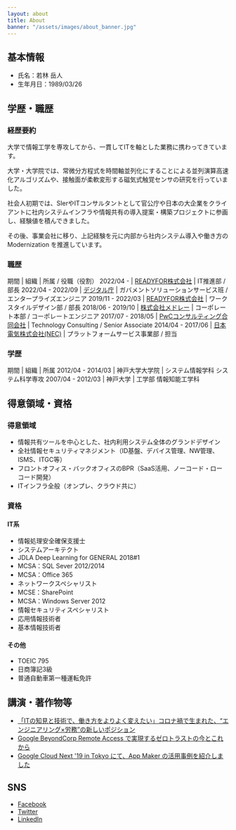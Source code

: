 ```yaml
---
layout: about
title: About
banner: "/assets/images/about_banner.jpg"
---
```


## 基本情報
- 氏名：若林 岳人
- 生年月日：1989/03/26

## 学歴・職歴

### 経歴要約
大学で情報工学を専攻してから、一貫してITを軸とした業務に携わってきています。

大学・大学院では、常微分方程式を時間軸並列化にすることによる並列演算高速化アルゴリズムや、接触面が柔軟変形する磁気式触覚センサの研究を行っていました。

社会人初期では、SIerやITコンサルタントとして官公庁や日本の大企業をクライアントに社内システムインフラや情報共有の導入提案・構築プロジェクトに参画し、経験値を積んできました。

その後、事業会社に移り、上記経験を元に内部から社内システム導入や働き方の Modernization を推進しています。

### 職歴

期間 | 組織 | 所属 / 役職（役割）
2022/04 - | [READYFOR株式会社](https://corp.readyfor.jp/) | IT推進部 / 部長
2022/04 - 2022/09 | [デジタル庁](https://www.digital.go.jp/) | ガバメントソリューションサービス班 / エンタープライズエンジニア
2019/11 - 2022/03 | [READYFOR株式会社](https://corp.readyfor.jp/) | ワークスタイルデザイン部 / 部長
2018/06 - 2019/10 | [株式会社メドレー](https://www.medley.jp/) | コーポレート本部 / コーポレートエンジニア
2017/07 - 2018/05 | [PwCコンサルティング合同会社](https://www.pwc.com/jp/) |  Technology Consulting / Senior Associate
2014/04 - 2017/06 | [日本電気株式会社(NEC)](https://jpn.nec.com/) | プラットフォームサービス事業部 / 担当

### 学歴

期間 | 組織 | 所属
2012/04 - 2014/03 | 神戸大学大学院 | システム情報学科 システム科学専攻
2007/04 - 2012/03 | 神戸大学 | 工学部 情報知能工学科

## 得意領域・資格

### 得意領域
- 情報共有ツールを中心とした、社内利用システム全体のグランドデザイン
- 全社情報セキュリティマネジメント（ID基盤、デバイス管理、NW管理、ISMS、ITGC等）
- フロントオフィス・バックオフィスのBPR（SaaS活用、ノーコード・ローコード開発）
- ITインフラ全般（オンプレ、クラウド共に）

### 資格

#### IT系
- 情報処理安全確保支援士
- システムアーキテクト
- JDLA Deep Learning for GENERAL 2018#1
- MCSA：SQL Sever 2012/2014
- MCSA：Office 365
- ネットワークスペシャリスト
- MCSE：SharePoint
- MCSA：Windows Server 2012
- 情報セキュリティスペシャリスト
- 応用情報技術者
- 基本情報技術者

#### その他
- TOEIC 795
- 日商簿記3級
- 普通自動車第一種運転免許

## 講演・著作物等
- [「ITの知見と技術で、働き方をよりよく変えたい」コロナ禍で生まれた、“エンジニアリング×労務”の新しいポジション](https://blog.readyfor.jp/n/ne9c236ec5878)
- [Google BeyondCorp Remote Access で実現するゼロトラストの今とこれから](https://tech.readyfor.jp/entry/2020/12/07/105621)
- [Google Cloud Next '19 in Tokyo にて、App Maker の活用事例を紹介しました](https://developer.medley.jp/entry/2019/08/26/142457)

## SNS
- [Facebook](https://www.facebook.com/taketo.wakabayashi.tw/)
- [Twitter](https://twitter.com/TW_Oner)
- [LinkedIn](https://www.linkedin.com/in/taketo-wakabayashi/)